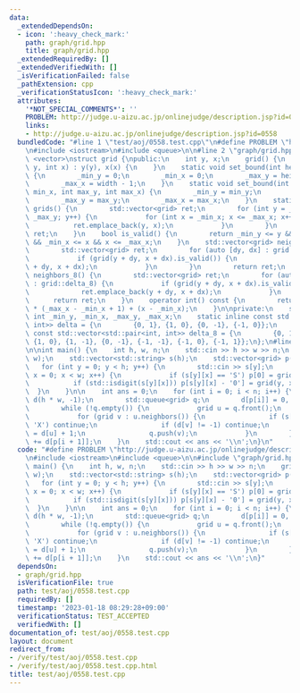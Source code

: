 ```yaml
---
data:
  _extendedDependsOn:
  - icon: ':heavy_check_mark:'
    path: graph/grid.hpp
    title: graph/grid.hpp
  _extendedRequiredBy: []
  _extendedVerifiedWith: []
  _isVerificationFailed: false
  _pathExtension: cpp
  _verificationStatusIcon: ':heavy_check_mark:'
  attributes:
    '*NOT_SPECIAL_COMMENTS*': ''
    PROBLEM: http://judge.u-aizu.ac.jp/onlinejudge/description.jsp?id=0558
    links:
    - http://judge.u-aizu.ac.jp/onlinejudge/description.jsp?id=0558
  bundledCode: "#line 1 \"test/aoj/0558.test.cpp\"\n#define PROBLEM \"http://judge.u-aizu.ac.jp/onlinejudge/description.jsp?id=0558\"\
    \n#include <iostream>\n#include <queue>\n\n#line 2 \"graph/grid.hpp\"\n#include\
    \ <vector>\nstruct grid {\npublic:\n    int y, x;\n    grid() {\n    }\n    grid(int\
    \ y, int x) : y(y), x(x) {\n    }\n    static void set_bound(int height, int width)\
    \ {\n        _min_y = 0;\n        _min_x = 0;\n        _max_y = height - 1;\n\
    \        _max_x = width - 1;\n    }\n    static void set_bound(int min_y, int\
    \ min_x, int max_y, int max_x) {\n        _min_y = min_y;\n        _min_x = min_x;\n\
    \        _max_y = max_y;\n        _max_x = max_x;\n    }\n    static std::vector<grid>\
    \ grids() {\n        std::vector<grid> ret;\n        for (int y = _min_y; y <=\
    \ _max_y; y++) {\n            for (int x = _min_x; x <= _max_x; x++) {\n     \
    \           ret.emplace_back(y, x);\n            }\n        }\n        return\
    \ ret;\n    }\n    bool is_valid() {\n        return _min_y <= y && y <= _max_y\
    \ && _min_x <= x && x <= _max_x;\n    }\n    std::vector<grid> neighbors() {\n\
    \        std::vector<grid> ret;\n        for (auto [dy, dx] : grid::delta) {\n\
    \            if (grid(y + dy, x + dx).is_valid()) {\n                ret.emplace_back(y\
    \ + dy, x + dx);\n            }\n        }\n        return ret;\n    }\n    std::vector<grid>\
    \ neighbors_8() {\n        std::vector<grid> ret;\n        for (auto [dy, dx]\
    \ : grid::delta_8) {\n            if (grid(y + dy, x + dx).is_valid()) {\n   \
    \             ret.emplace_back(y + dy, x + dx);\n            }\n        }\n  \
    \      return ret;\n    }\n    operator int() const {\n        return (y - _min_y)\
    \ * (_max_x - _min_x + 1) + (x - _min_x);\n    }\n\nprivate:\n    static inline\
    \ int _min_y, _min_x, _max_y, _max_x;\n    static inline const std::vector<std::pair<int,\
    \ int>> delta = {\n        {0, 1}, {1, 0}, {0, -1}, {-1, 0}};\n    static inline\
    \ const std::vector<std::pair<int, int>> delta_8 = {\n        {0, 1}, {1, 1},\
    \ {1, 0}, {1, -1}, {0, -1}, {-1, -1}, {-1, 0}, {-1, 1}};\n};\n#line 6 \"test/aoj/0558.test.cpp\"\
    \n\nint main() {\n    int h, w, n;\n    std::cin >> h >> w >> n;\n    grid::set_bound(h,\
    \ w);\n    std::vector<std::string> s(h);\n    std::vector<grid> p(n + 1);\n \
    \   for (int y = 0; y < h; y++) {\n        std::cin >> s[y];\n        for (int\
    \ x = 0; x < w; x++) {\n            if (s[y][x] == 'S') p[0] = grid(y, x);\n \
    \           if (std::isdigit(s[y][x])) p[s[y][x] - '0'] = grid(y, x);\n      \
    \  }\n    }\n\n    int ans = 0;\n    for (int i = 0; i < n; i++) {\n        std::vector<int>\
    \ d(h * w, -1);\n        std::queue<grid> q;\n        d[p[i]] = 0, q.push(p[i]);\n\
    \        while (!q.empty()) {\n            grid u = q.front();\n            q.pop();\n\
    \            for (grid v : u.neighbors()) {\n                if (s[v.y][v.x] ==\
    \ 'X') continue;\n                if (d[v] != -1) continue;\n                d[v]\
    \ = d[u] + 1;\n                q.push(v);\n            }\n        }\n        ans\
    \ += d[p[i + 1]];\n    }\n    std::cout << ans << '\\n';\n}\n"
  code: "#define PROBLEM \"http://judge.u-aizu.ac.jp/onlinejudge/description.jsp?id=0558\"\
    \n#include <iostream>\n#include <queue>\n\n#include \"graph/grid.hpp\"\n\nint\
    \ main() {\n    int h, w, n;\n    std::cin >> h >> w >> n;\n    grid::set_bound(h,\
    \ w);\n    std::vector<std::string> s(h);\n    std::vector<grid> p(n + 1);\n \
    \   for (int y = 0; y < h; y++) {\n        std::cin >> s[y];\n        for (int\
    \ x = 0; x < w; x++) {\n            if (s[y][x] == 'S') p[0] = grid(y, x);\n \
    \           if (std::isdigit(s[y][x])) p[s[y][x] - '0'] = grid(y, x);\n      \
    \  }\n    }\n\n    int ans = 0;\n    for (int i = 0; i < n; i++) {\n        std::vector<int>\
    \ d(h * w, -1);\n        std::queue<grid> q;\n        d[p[i]] = 0, q.push(p[i]);\n\
    \        while (!q.empty()) {\n            grid u = q.front();\n            q.pop();\n\
    \            for (grid v : u.neighbors()) {\n                if (s[v.y][v.x] ==\
    \ 'X') continue;\n                if (d[v] != -1) continue;\n                d[v]\
    \ = d[u] + 1;\n                q.push(v);\n            }\n        }\n        ans\
    \ += d[p[i + 1]];\n    }\n    std::cout << ans << '\\n';\n}"
  dependsOn:
  - graph/grid.hpp
  isVerificationFile: true
  path: test/aoj/0558.test.cpp
  requiredBy: []
  timestamp: '2023-01-18 08:29:28+09:00'
  verificationStatus: TEST_ACCEPTED
  verifiedWith: []
documentation_of: test/aoj/0558.test.cpp
layout: document
redirect_from:
- /verify/test/aoj/0558.test.cpp
- /verify/test/aoj/0558.test.cpp.html
title: test/aoj/0558.test.cpp
---
```

